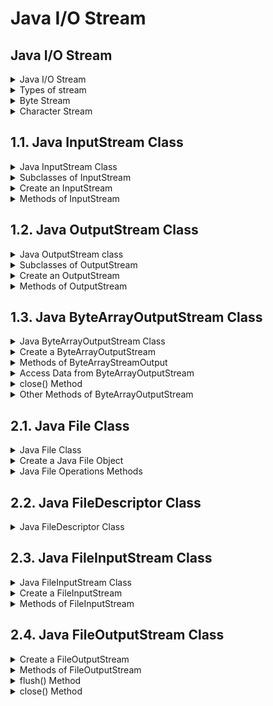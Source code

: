 # Java I/O Stream

## Java I/O Stream

<details><summary>Java I/O Stream</summary>

- In Java, streams are the sequence of data that are read from the source and written to the destination.

- An input stream is used to read data from the source. And, an output stream is used to write data to the destination.

#### Example:
- In the above example, we have used `System.out` to print a string. Here, the `System.out` is a type of output stream.

- Similarity, there are input streams used to take input, such as `System.in` which are often combined with the `Scanner` class.

<img src="assets/1.0-java-io-stream/1.png">

Credit: Programiz

</details>

<details><summary>Types of stream</summary>

#### Depending upon the data a stream holds, it can be classified into:
- Byte Stream
- Character Stream

</details>

<details><summary>Byte Stream</summary>

- Byte stream is used to read data and write a single byte (8 bits) of data.

- All byte stream classes are derived from base abstract classes called `InputStream` and `OutputStream`.

</details>

<details><summary>Character Stream</summary>

- Character stream is used to read and write a single character of data.

- All the character stream classes are derived from base abstract classes `Reader` and `Writer`.

</details>

## 1.1. Java InputStream Class

<details><summary>Java InputStream Class</summary>

- The `InputStream` class of the `java.io` package is an abstract superclass that represents an input stream of bytes.

- Since `InputStream` is an abstract class, it is not useful by itself. However, its subclasses can be used to read data.

</details>

<details><summary>Subclasses of InputStream</summary>

- In oder to use the functionality of `InputStream`, we can use its subclasses. Some of them are:

    - `FileInputStream`

    - `ByteArrayInputStream`

    - `ObjectInputStream`

<img src="assets/1.1-java-inputstream-class/1.png">

Credit: Programiz

</details>

<details><summary>Create an InputStream</summary>

- In oder to create an InputStream, we must import the `java.io.InputStream` package first.

#### Syntax:

```java
// Create an InputStream
InputStream obj = new FileInputStream();
```

- Here, we have created an input stream using `FileInputStream`.

- `InputStream` is an abstract class, hence we cannot create an object of `InputStream`.

</details>

<details><summary>Methods of InputStream</summary>

- The `InputStream` class provides different methods that are implemented by its subclasses. 

#### Commonly used methods:

1. `read()` - Reads one byte of data from the input stream.

2. `read(byte[] array)` - Reads bytes from the stream and stores in the specified array.

3. `available()` - Returns the number of bytes available in the input stream.

4. `mark()` - Marks the position in the input stream up to which data has been read.

5. `reset()` - Return the control to the point in the stream where mark was set.

6. `markSupported` - Checks if the `mark()` and `set()` method is supported in the stream.

7. `skips()` - Skips and discards the specified number of bytes from the input stream.

8. `close()` - Closes the input stream.

</details>

## 1.2. Java OutputStream Class

<details><summary>Java OutputStream class</summary>

- The `OutputStream` class of the `java.io` package is an abstract superclass that represents an output stream of bytes.

- Since `OutputStream` is an abstract class, it is not useful by itself. However, its subclasses can be used to write data.

</details>

<details><summary>Subclasses of OutputStream</summary>

- In oder to use the functionality of `OutputStream`, we can use its subclasses. Some of them are:

    - `FileOutputStream`

    - `ByteArrayOutputStream`

    - `ObjectOutputStream`

<img src="assets/1.2-java-outputstream-class/1.png">

Credit: Programiz

</details>

<details><summary>Create an OutputStream</summary>

- In oder to create an `OutputStream`, we must import `java.io.OutputStream` package first.

#### Syntax:

```java
// Create an OutputStream
OutputStream obj = new FileOutputStream();
```

- Here, we have created an object of output stream using `FileOutputStream`. It is.

- `OutputStream` is an abstract class, hence we cannot create an object of `OutputStream`.

</details>

<details><summary>Methods of OutputStream</summary>

- The `OutputStream` class provides different methods that are implemented by its subclasses.

#### Commonly used methods:

1. `write()` - Writes the specified byte to the output stream.

2. `write(byte[] array)` - Writes the bytes from the specified array to the output stream.

3. `flush()` - Forces to write all data present in output stream to the destination.

4. `close()` - Closes the output stream.

</details>

## 1.3. Java ByteArrayOutputStream Class

<details><summary>Java ByteArrayOutputStream Class</summary>

- The `ByteArrayOutputStream` class of the `java.io` package can be used to write an array of output data (in bytes).

- It extends the `OutputStream` abstract class.

<img src="assets/1.3-java-bytearrayoutputstream-class/1.png">

Credit: Programiz

#### Note: In `ByteArrayOutputStream` maintains an internal array of bytes to store the data.

</details>

<details><summary>Create a ByteArrayOutputStream</summary>

- In oder to create a byte array output stream, we must import the `java.io.ByteOutputStream` package first.

#### Syntax:

```java
// Creates a ByteArrayOutputStream with default size
ByteArrayOutputStream out = new ByteArrayOutputStream();
```

- Here, we have created an output stream that will write data to an array of bytes with default size 32 bytes.

- We can change the default size of the array.

#### Syntax:

```java
// Creating a ByteArrayOutputStream with specified size
ByteArrayOutputStream out = new ByteArrayOutputStream(int size);
```

- Here, the `size` specifies the length of the array.

</details>

<details><summary>Methods of ByteArrayStreamOutput</summary>

#### write() method:

| Methods | Description |
| --- | --- |
| `write(int byte)` | Writes specified byte to the output stream. |
| `write(byte[] array)` | Writes the bytes from the specified array to the output stream. |
| `write(byte[] arr, int start, int length)` | Writes the number of bytes equal to length to the output stream from an array starting from the position start. |
| `writeTo(ByteArrayOutputStream out1)` | Writes the entire data of the current output stream to the specified output stream. |

#### Example: ByteArrayOutputStream to write data

```java
import java.io.ByteArrayOutputStream;

public class ByteArrayOutputStreamDemo1 {
    public static void main(String[] args) {

        String data = "This is a line of text inside the string.";

        try {
            // Create an output stream
            ByteArrayOutputStream out = new ByteArrayOutputStream();
            byte[] array = data.getBytes();

            // Write data to the output stream
            out.write(array);

            // Retrieve data from the output stream in string format
            String streamData = out.toString();
            System.out.println("Output stream: " + streamData);

            out.close();
        }

        catch (Exception e) {
            e.getStackTrace();
        }
    }
}
```

#### Output:

```
Output stream: This is a line of text inside the string.
```

- To write the data to the output stream, we have used the `write()` method.

#### Note: The `getByte()` method used in the program converts a string into an array of bytes.

</details>

<details><summary>Access Data from ByteArrayOutputStream</summary>

- `toByteArray()` - Returns the array present inside the output stream.

- `toString()` - Returns the entire data of the output stream in string form.

#### Example:

```java
import java.io.ByteArrayOutputStream;

public class ByteArrayOutputStreamDemo2 {
    public static void main(String[] args) {
        String data = "This is data.";

        try {
            // Creates an output stream
            ByteArrayOutputStream out = new ByteArrayOutputStream();
            byte[] array = data.getBytes();

            // Writes data to the output stream
            out.write(array);

            // Returns an array of bytes
            byte[] byteData = out.toByteArray();
            System.out.print("Data using toByteArray(): ");
            for (int i = 0; i < byteData.length; i++) {
                System.out.print((char) byteData[i]);
            }

            // Returns a string
            String stringData = out.toString();
            System.out.println("\nData using toString(): " + stringData);

            out.close();
        }

        catch (Exception e) {
            e.getStackTrace();
        }
    }
}
```

#### Output:

```
Data using toByteArray(): This is data.
Data using toString(): This is data.
```

</details>

<details><summary>close() Method</summary>

- To close the output stream, we can use the `close()` method.

- However, the `close()` method has no effect in `ByteArrayOutputStream` class. We can use methods of this class even after the `close()` method is called.

#### Example:

```java
import java.io.ByteArrayOutputStream;

public class ByteArrayOutputStreamDemo2 {
    public static void main(String[] args) {
        String data = "This is data.";

        try {
            // Creates an output stream
            ByteArrayOutputStream out = new ByteArrayOutputStream();

            // Invoking `close()` method
            out.close();

            byte[] array = data.getBytes();

            // Writes data to the output stream
            out.write(array);

            // Returns an array of bytes
            byte[] byteData = out.toByteArray();
            System.out.print("Data using toByteArray(): ");
            for (int i = 0; i < byteData.length; i++) {
                System.out.print((char) byteData[i]);
            }

            // Returns a string
            String stringData = out.toString();
            System.out.println("\nData using toString(): " + stringData);
        }

        catch (Exception e) {
            e.getStackTrace();
        }
    }
}
```

#### Output:

```
Data using toByteArray(): This is data.
Data using toString(): This is data.
```

- As you can see, `ByteArrayOutputStream` methods still run normally after invoking `close()` method.

</details>

<details><summary>Other Methods of ByteArrayOutputStream</summary>

| Methods | Description |
| --- | --- |
| size() | returns the size of the array in the output stream |
| flush() | clears the output stream |

- To learn more, visit [Java ByteArrayOutputStream (official Java Documentation)](https://docs.oracle.com/javase/7/docs/api/java/io/ByteArrayOutputStream.html).

</details>

## 2.1. Java File Class

<details><summary>Java File Class</summary>

- The `File` class of the `java.io` package is used to perform various operations on files and directories.

</details>

<details><summary>Create a Java File Object</summary>

- To create an object of `File`, we need to import the `java.io.File` package first.

#### Syntax:

```java
// create an object of File using the path
File file = new File(String pathName);
```

- Here we have created a File object named `file`. The object can be used to work with files and directories.

</details>

<details><summary>Java File Operations Methods</summary>

| Operation | Method | Package |
| --- | --- | --- |
| Create file | `createNewFile()` | `java.io.File` |
| Read file | `read()` | `java.io.FileReader` |
| Write file | `write()` | `java.io.FileWriter` |
| Delete file | `delete()` | `java.io.File` |

---

### Java create files

- To create a new file, we can use the `createNewFile()` method. It return:

    - `true` if a new file is created.
    - `false` if the file already exists in the specified location.

#### Example:

```java
// importing the File class
import java.io.File;

public class CreateFiles {
    public static void main(String[] args) {

        // create a file object for the current location
        File file = new File("newFile.txt");

        try {

            // trying to create a file based on the object
            boolean value = file.createNewFile();
            if (value) {
                System.out.println("The new file is created.");
            } else {
                System.out.println("The file already exists.");
            }
        } catch (Exception e) {
            e.getStackTrace();
        }
    }
}
```

---

### Java read files

- To read data from file, we can use subclasses of either `InputStream` or `Reader`.

#### Example: Read a file using FileReader

- Suppose we have a file named `input.txt` with the following content:
```
May co biet bo may ai la khong ha thang nhoc.
```

- Now let's try to read the files using Java `FileReader`.

```java
import java.io.FileReader;

public class ReadFiles {
    public static void main(String[] args) {

        char[] array = new char[100];
        try {
            // Creates a reader using the FileReader
            FileReader input = new FileReader("input.txt");

            // Reads characters
            input.read(array);
            System.out.println("Data in the file:");
            System.out.println(array);

            // Closes the reader
            input.close();
        } catch (Exception e) {
            e.getStackTrace();
        }
    }
}
```

#### Output:

```
Data in the file:
May co biet bo may ai la khong ha thang nhoc.
```

- In the above example, we have used created an object of `FileReader` named `input`. It is now linked with the `input.txt` file.

```java
FileReader input = new FileReader("input.txt");
```

- To read the data from the `input.txt` file, we have used the `read()` method of `FileReader`.

#### Note: `input.txt` is a file path which can be replaced by the file path you want to read. The file path can be a relative or system path.

---

### Java writes to files

- To write data to file, we can use subclasses of either `OutputStream` or `Writer`.

#### Example: Write to file using FileWriter

```java
// importing the FileWriter class
import java.io.FileWriter;

public class WritesToFiles {
    public static void main(String args[]) {

        String data = "This is the data in the output file";
        try {
            // Creates a Writer using FileWriter
            FileWriter output = new FileWriter("output.txt");

            // Writes string to the file
            output.write(data);
            System.out.println("Data is written to the file.");

            // Closes the writer
            output.close();
        } catch (Exception e) {
            e.getStackTrace();
        }
    }
}
```

#### Output:

```
Data is written to the file.
```

- In the above example, we have created a writer using the `FileWriter` class. The writer is linked with the `output.txt` file.

```java
FileWriter output = new FileWriter("output.txt");
```

- To write data to the file, we have used the `write()` method.

- When we run the program, the `output.txt` file is filled with the following content.

```
This is the data in the output file.
```

---

### Java delete files

- We can use the `delete()` method of the `File` class to delete the specified file or directory. It returns:

    - `true` if the file is deleted.
    - `false` if the file does not exist.

#### Note: We can only delete empty directories.

#### Example: Delete a file

```java
// Importing the File class
import java.io.File;

public class DeleteFiles {
    public static void main(String[] args) {

        // creates a file object
        File file = new File("file.txt");

        // deletes the file
        boolean value = file.delete();
        if (value) {
            System.out.println("The File is deleted.");
        } else {
            System.out.println("The File is not deleted.");
        }
    }
}
```

#### Output:

```
The File is deleted.
```

- In the above example, we have created an object of `File` named `file`. The file now holds the information about the specified file.

```java
File file = new File("file.txt");
```

- Here we have used the `delete()` method to delete the file specified by the object.

</details>

## 2.2. Java FileDescriptor Class

<details><summary>Java FileDescriptor Class</summary>

```java
import java.io.*;

public class FileDescriptorExample {
    public static void main(String[] args) {
        FileDescriptor fd = null;
        byte[] b = { 48, 49, 50, 51, 52, 53, 54, 55, 56, 57, 58 };
        try {
            FileOutputStream fos = new FileOutputStream("Record.txt");
            FileInputStream fis = new FileInputStream("Record.txt");
            fd = fos.getFD();
            fos.write(b);
            fos.flush();
            fd.sync();// confirms data to be written to the disk
            int value = 0;
            // for every available bytes
            while ((value = fis.read()) != -1) {
                char c = (char) value;// converts bytes to char
                System.out.print(c);
            }
            System.out.println("\nSync() successfully executed!!");
        } catch (Exception e) {
            e.printStackTrace();
        }
    }
}
```

</details>

## 2.3. Java FileInputStream Class

<details><summary>Java FileInputStream Class</summary>

- The `FileInputStream` class of the `java.io` package can be used to read data (in bytes) from files.

- It extends the `InputStream` abstract class.

<img src="assets/2.3-java-fileinputstream-class/1.png">

</details>

<details><summary>Create a FileInputStream</summary>

- In oder to create a file input stream, we must the `java.io.FileInputStream` package first.

#### 1. Using the path to file

```java
FileInputStream input = new FileInputStream(stringPath);
```

#### 2. Using an object of the file

```java
FileInputStream input = new FileInputStream(File fileObject);
```

</details>

<details><summary>Methods of FileInputStream</summary>

#### read() method

Method | Description
--- | ---
`read()` | Reads a single byte from the file.
`read(byte[] array)` | Reads the bytes from the file and stores in the specified array.
`read(byte[] array, int start, int length)` | reads the number of bytes equal to `length` from the file and stores in the specified array starting from the position `start`.

### Example:

#### Input.txt

```
This is a line of text inside the file.
```

#### FileInputStreamDemo.java

```java
import java.io.FileInputStream;

public class FileInputStreamDemo {
    public static void main(String args[]) {

        try {
            FileInputStream input = new FileInputStream("input.txt");

            System.out.println("Data in the file: ");

            // Reads the first byte
            int i = input.read();

            while (i != -1) {
                System.out.print((char) i);

                // Reads next byte from the file
                i = input.read();
            }
            input.close();
        }

        catch (Exception e) {
            e.getStackTrace();
        }
    }
}
```

- Or we use an array to store data from a file

```java
import java.io.FileInputStream;

public class FileInputStreamDemo {
    public static void main(String args[]) {

        try {
            FileInputStream input = new FileInputStream("input.txt");

            // Initialize an array with a specific size
            byte[] data = new byte[input.available()];

            // Storing data to the array that has just been created
            input.read(data);

            System.out.println("Data in the file: ");
            
            for(byte b : data) {
                System.out.print((char) b);
            }
        }

        catch (Exception e) {
            e.getStackTrace();
        }
    }
}
```

#### Output:

```
Data in the file:
This is a line of text inside the file.
```

</details>

## 2.4. Java FileOutputStream Class

<details><summary>Create a FileOutputStream</summary>

#### 1. Using the path file

```java
// Including the boolean parameter
FileOutputStream output = new FileOutputStream(String path, boolean value);

// Not including the boolean parameter
FileOutputStream output = new FileOutputStream(String path);
```

- `value` is an optional boolean parameter. If it is set to `true`, the new data will be appended to the end of the existing data in the file. Otherwise, the new data overwrites the existing data in the file.

#### 2. Using an object of the file

```java
FileOutputStream output = new FileOutputStream(File fileObject);
```

</details>

<details><summary>Methods of FileOutputStream</summary>

Method | Description
---|---
`write()` | writes the single byte to the file output stream
`write(byte[] array)` | writes the bytes from the specified array to the output stream
`write(byte[] array, int start, int length)` | writes the number of bytes equal to length to the output stream from an array starting from the position start

### Example: FileOutputStream to write data to a File

#### FileOutputStreamDemo.java

```java
import java.io.FileOutputStream;

public class FileOutputStreamDemo {
    public static void main(String[] args) {

        String data = "This is a line of text inside the file.";

        try {
            FileOutputStream output = new FileOutputStream("output.txt");

            byte[] array = data.getBytes();

            // Writes byte to the file
            output.write(array);

            output.close();
        }

        catch (Exception e) {
            e.getStackTrace();
        }
    }
}
```

#### output.txt

```
This is a line of text inside the file.
```

</details>

<details><summary>flush() Method</summary>

- To clear the output stream, we can use the `flush()` method. This method forces the output stream to write all data to the destination.

### Example:

```java
import java.io.FileOutputStream;
import java.io.IOException;

public class FileOutputStreamDemo {
    public static void main(String[] args) throws IOException {

        FileOutputStream out = null;
        String data = "This is demo of flush method";

        try {
            out = new FileOutputStream(" flush.txt");

            // Using write() method
            out.write(data.getBytes());

            // Using the flush() method
            out.flush();
            out.close();
        } catch (Exception e) {
            e.getStackTrace();
        }
    }
}
```

</details>

<details><summary>close() Method</summary>

- To close the file output stream, we can use the `close()` method. Once the method is called, we cannot use the methods of `FileOutputStream`

</details>